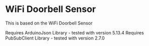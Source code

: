 # WiFi Doorbell Sensor
This is based on the WiFi Doorbell Sensor

Requires ArduinoJson Library - tested with version 5.13.4
Requires PubSubClient Library - tested with version 2.7.0
